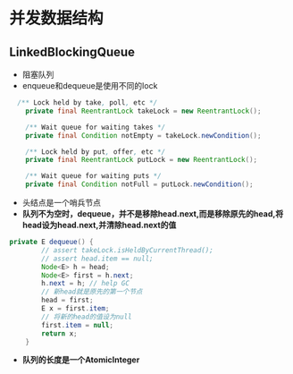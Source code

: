 # 并发数据结构

## LinkedBlockingQueue

- 阻塞队列
- enqueue和dequeue是使用不同的lock

```java
  /** Lock held by take, poll, etc */
    private final ReentrantLock takeLock = new ReentrantLock();

    /** Wait queue for waiting takes */
    private final Condition notEmpty = takeLock.newCondition();

    /** Lock held by put, offer, etc */
    private final ReentrantLock putLock = new ReentrantLock();

    /** Wait queue for waiting puts */
    private final Condition notFull = putLock.newCondition();
```

- 头结点是一个哨兵节点
- **队列不为空时，dequeue，并不是移除head.next,而是移除原先的head,将head设为head.next,并清除head.next的值**

```java 
private E dequeue() {
        // assert takeLock.isHeldByCurrentThread();
        // assert head.item == null;
        Node<E> h = head;
        Node<E> first = h.next;
        h.next = h; // help GC
        // 新head就是原先的第一个节点
        head = first;
        E x = first.item;
        // 将新的head的值设为null
        first.item = null;
        return x;
    }
```

- **队列的长度是一个AtomicInteger**
